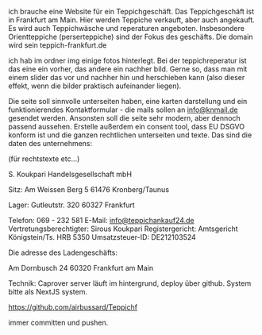 ich brauche eine Website für ein Teppichgeschäft. Das Teppichgeschäft ist in Frankfurt am Main. Hier werden Teppiche verkauft, aber auch angekauft. Es wird auch Teppichwäsche und reperaturen angeboten. Insbesondere Orientteppiche (perserteppiche) sind der Fokus des geschäfts. Die domain wird sein teppich-frankfurt.de 

ich hab im ordner img einige fotos hinterlegt. Bei der teppichreperatur ist das eine ein vorher, das andere ein nachher bild. Gerne so, dass man mit einem slider das vor und nachher hin und herschieben kann (also dieser effekt, wenn die bilder praktisch aufeinander liegen).

Die seite soll sinnvolle unterseiten haben, eine karten darstellung und ein funktionierendes Kontaktformular - die mails sollen an info@knmail.de gesendet werden. Ansonsten soll die seite sehr modern, aber dennoch passend aussehen. Erstelle außerdem ein consent tool, dass EU DSGVO konform ist und die ganzen rechtlichen unterseiten und texte. Das sind die daten des unternehmens:

(für rechtstexte etc...)

S. Koukpari Handelsgesellschaft mbH
 
Sitz:
Am Weissen Berg 5
61476 Kronberg/Taunus
 
Lager:
Gutleutstr. 320
60327 Frankfurt
 
Telefon: 069 - 232 581
E-Mail: info@teppichankauf24.de
Vertretungsberechtigter: Sirous Koukpari
Registergericht: Amtsgericht Königstein/Ts. HRB 5350
Umsatzsteuer-ID: DE212103524


Die adresse des Ladengeschäfts: 

Am Dornbusch 24
60320 Frankfurt am Main

Technik: Caprover server läuft im hintergrund, deploy über github. System bitte als NextJS system.

https://github.com/airbussard/Teppichf

immer committen und pushen.